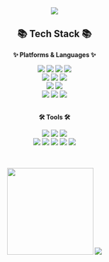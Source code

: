 <div align=center>
	<img src="https://capsule-render.vercel.app/api?type=venom&height=200&color=gradient&text=Jubbeom's%20%20Github&section=header&textBg=false&fontColor=00AAFF&fontSize=50&animation=twinkling" />	
</div>

<div align="center">
	 <h2>📚 Tech Stack 📚</h2>
	 <strong><p>✨ Platforms & Languages ✨</p></strong>
</div>
<div  align="center">
	<img src="https://img.shields.io/badge/Java-007396?style=flat&logo=Conda-Forge&logoColor=white" />
	<img src="https://img.shields.io/badge/HTML5-E34F26?style=flat&logo=HTML5&logoColor=white" />
	<img src="https://img.shields.io/badge/CSS3-1572B6?style=flat&logo=CSS3&logoColor=white" />
	<img src="https://img.shields.io/badge/JavaScript-F7DF1E?style=flat&logo=JavaScript&logoColor=white" />
	<br>
	<img src="https://img.shields.io/badge/Spring-6DB33F?style=flat&logo=Spring&logoColor=white" />
	<img src="https://img.shields.io/badge/Bootstrap-7952B3?style=flat&logo=Bootstrap&logoColor=white" />
	<img src="https://img.shields.io/badge/jQuery-0769AD?style=flat&logo=jQuery&logoColor=white" />
	<br>
	<img src="https://img.shields.io/badge/Oracle%20SQL-F80000?style=flat&logo=Oracle&logoColor=white" />
	<img src="https://img.shields.io/badge/MySQL-4479A1?style=flat&logo=MySQL&logoColor=white" />
 	<br>
	<img src="https://img.shields.io/badge/Git-F05032?style=flat-square&logo=git&logoColor=white"/>
	<img src="https://img.shields.io/badge/GitHub-181717?style=flat-square&logo=GitHub&logoColor=white"/>
 	<img src="https://img.shields.io/badge/Visual Studio Code-007ACC?style=flat-square&logo=Visual Studio Code&logoColor=white"/>



</div>
<br>
<div align="center">
	<strong><p>🛠 Tools 🛠</p></strong>
</div>
<div align="center">
	<img src="https://img.shields.io/badge/Eclipse%20IDE-2C2255?style=flat&logo=EclipseIDE&logoColor=white" />
	<img src="https://img.shields.io/badge/Visual%20Studio%20Code-007ACC?style=flat&logo=VisualStudioCode&logoColor=white" />
	<img src="https://img.shields.io/badge/Visual%20Studio-4D37BB?style=flat&logo=VisualStudio&logoColor=white" />
	<br>
	<img src="https://img.shields.io/badge/Tomcat-F8DC75?style=flat&logo=ApacheTomcat&logoColor=white" />
	<img src="https://img.shields.io/badge/AWS-232F3E?style=flat&logo=AmazonAWS&logoColor=white" />
	<img src="https://img.shields.io/badge/SVN-809CC9?style=flat&logo=Subversion&logoColor=white" />
	<img src="https://img.shields.io/badge/GitHub-181717?style=flat&logo=GitHub&logoColor=white" />
	<img src="https://img.shields.io/badge/Toad-181717?style=flat&logo=Toad&logoColor=white" />
</div>
<br>
<br>
<div align="center">
<p>	
<img src="https://github-readme-stats.vercel.app/api/top-langs/?username=ouDaugTang&layout=compact" style="height: 195px;">
<img src="https://github-readme-stats.vercel.app/api?username=ouDaugTang&show_icons=true">
</p>
</div>
<br>


</div>
<br>

